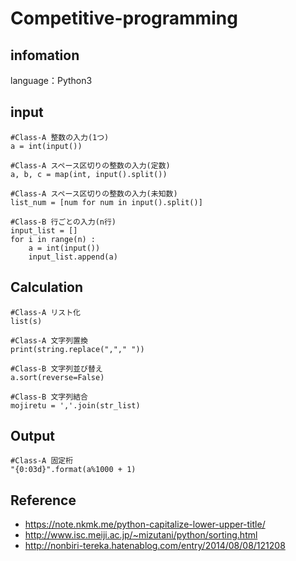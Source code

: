 # Competitive-programming

## infomation 

language：Python3

## input

```
#Class-A 整数の入力(1つ)
a = int(input())

#Class-A スペース区切りの整数の入力(定数)
a, b, c = map(int, input().split())

#Class-A スペース区切りの整数の入力(未知数)
list_num = [num for num in input().split()]

#Class-B 行ごとの入力(n行)
input_list = []
for i in range(n) :
    a = int(input())
    input_list.append(a)

```

## Calculation

```
#Class-A リスト化
list(s)

#Class-A 文字列置換
print(string.replace(","," "))

#Class-B 文字列並び替え
a.sort(reverse=False)

#Class-B 文字列結合
mojiretu = ','.join(str_list)

```

## Output

```
#Class-A 固定桁
"{0:03d}".format(a%1000 + 1)

```


## Reference

* https://note.nkmk.me/python-capitalize-lower-upper-title/
* http://www.isc.meiji.ac.jp/~mizutani/python/sorting.html
* http://nonbiri-tereka.hatenablog.com/entry/2014/08/08/121208
